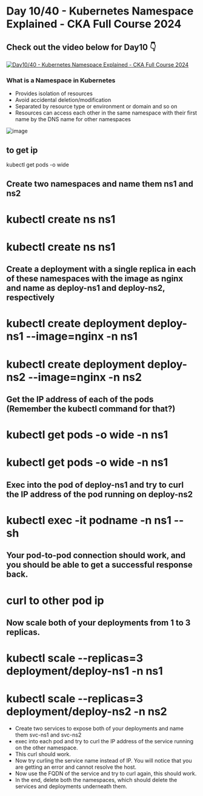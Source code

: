 # Day 10/40 - Kubernetes Namespace Explained - CKA Full Course 2024


## Check out the video below for Day10 👇

[![Day10/40 - Kubernetes Namespace Explained - CKA Full Course 2024](https://img.youtube.com/vi/yVLXIydlU_0/sddefault.jpg)](https://youtu.be/yVLXIydlU_0)

### What is a Namespace in Kubernetes

- Provides isolation of resources
- Avoid accidental deletion/modification
- Separated by resource type or environment or domain and so on
- Resources can access each other in the same namespace with their first name by the DNS name for other namespaces


![image](https://github.com/piyushsachdeva/CKA-2024/assets/40286378/d9ae95d5-7224-4d5b-b260-ed09fc53c6fd)

## to get ip
kubectl get pods -o wide 

 ## Create two namespaces and name them ns1 and ns2
 # kubectl create ns ns1
 # kubectl create ns ns1
 
 ## Create a deployment with a single replica in each of these namespaces with the image as nginx and name as deploy-ns1 and deploy-ns2, respectively
 # kubectl create deployment deploy-ns1 --image=nginx -n ns1
 # kubectl create deployment deploy-ns2 --image=nginx -n ns2
 ## Get the IP address of each of the pods (Remember the kubectl command for that?)
  # kubectl get pods -o wide -n ns1
  # kubectl get pods -o wide -n ns1
## Exec into the pod of deploy-ns1 and try to curl the IP address of the pod running on deploy-ns2
# kubectl exec -it podname -n ns1 -- sh
## Your pod-to-pod connection should work, and you should be able to get a successful response back.
# curl to other pod ip
## Now scale both of your deployments from 1 to 3 replicas.
# kubectl scale --replicas=3 deployment/deploy-ns1 -n ns1
# kubectl scale --replicas=3 deployment/deploy-ns2 -n ns2
- Create two services to expose both of your deployments and name them svc-ns1 and svc-ns2
- exec into each pod and try to curl the IP address of the service running on the other namespace.
- This curl should work.
- Now try curling the service name instead of IP. You will notice that you are getting an error and cannot resolve the host.
- Now use the FQDN of the service and try to curl again, this should work.
- In the end, delete both the namespaces, which should delete the services and deployments underneath them.





